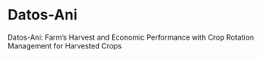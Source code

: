 # Datos-Ani
Datos-Ani: Farm’s Harvest and Economic Performance with Crop Rotation  Management for Harvested Crops
